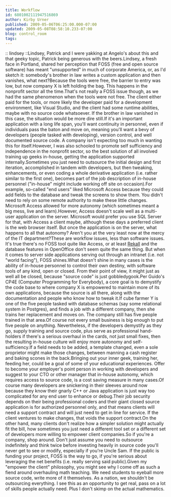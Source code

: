 ```yaml
---
title: Workflow
id: 6801002111947516869
author: Kirby Urner
published: 2009-05-06T06:25:00.000-07:00
updated: 2009-05-08T08:58:10.233-07:00
blog: control_room
tags: 
---
```


[](https://blogger.googleusercontent.com/img/b/R29vZ2xl/AVvXsEi270PDAMyqJEXR5l7fzbIqYzTE31OxcnG0rQRzXhQSaEJka_1UWR0Fx5nIldNgfcuRLpSd-kEoDva0ApKKpNYi3CHbOUa-3uIFpA6MEgPA-oDJXqXyu0hlJ5hLThGSZ-mc-DHa/s1600-h/00001.jpg):: lindsey ::Lindsey, Patrick and I were yakking at Angelo's about this and that geeky topic, Patrick being generous with the beers.Lindsey, a fresh face in Portland, shared her perception that FOSS (free and open source software) has meant "unsupported" in much of corporate America, or, as I'd sketch it:  somebody's brother in law writes a custom application and then vanishes, what next?Because the tools were free, the barrier to entry was low, but now company X is left holding the bag.  This happens in the nonprofit sector all the time.That's not really a FOSS issue though, as we had the same phenomenon when the tools were not free.  The client either paid for the tools, or more likely the developer paid for a development environment, like Visual Studio, and the client had some runtime abilities, maybe with no source code whatsoever.  If the brother in law vanished in this case, the situation would be more dire still.If it's an important application with a long life span, you'll want continuity in personnel, even if individuals pass the baton and move on, meaning you'll want a bevy of developers (people tasked with developing), version control, and well documented source code.  A company isn't expecting too much in wanting this for itself.However, I was also schooled to promote self sufficiency and independence in the nonprofit sector, so the best solution of all involved training up geeks in-house, getting the application supported internally.Sometimes you just need to outsource the initial design and first iteration, accomplished in tandem with developers, but then tweaking, enhancements, or even coding a whole derivative application (i.e. rather similar to the first one), becomes part of the job description of in-house personnel ("in-house" might include working off site on occasion).For example, so-called "end users" liked Microsoft Access because they could add fields to the database and tweak the screens to show them.  You didn't need to rely on some remote authority to make these little changes.  Microsoft Access allowed for more autonomy (which sometimes meant a big mess, live and learn).However, Access doesn't scale well as a multi-user application on the server.  Microsoft would prefer you use SQL Server for that, with Access a client maybe, although these days a preferred client is the web browser itself.  But once the application is on the server, what happens to all that autonomy?  Aren't you at the very least now at the mercy of the IT department?These are workflow issues, less than software issues.  It's true there's no FOSS tool quite like Access, or at least [Rekall](http://www.rekallrevealed.org/) and the database features in OpenOffice don't seem quite the same thing.  But when it comes to server side applications serving out through an intranet (i.e. not "world facing"), FOSS shines.What doesn't shine in many cases is the ability of in-house personnel to control their own destiny, with software tools of any kind, open or closed.  From their point of view, it might just as well all be closed, because "source code" is just gobbledygook.Per Guido's CP4E (Computer Programming for Everybody), a core goal is to demystify the code base to where company X is empowered to maintain more of its own applications, because the source is all there, along with the documentation and people who know how to tweak it.If cube farmer Y is one of the five people tasked with database schemas (say some relational system in Postgres), and finds a job with a different company, then she trains her replacement and moves on.  The company still has five people trained in that area.Of course not every small business is big enough to put five people on anything.  Nevertheless, if the developers demystify as they go, supply training and source code, plus serve as professional hand-holders if there's a serious overhaul in the cards, not just small fixes, then the resulting in-house culture will enjoy more autonomy and self-sufficiency.If a field needs to be added, a template changed, even a sole proprietor might make those changes, between manning a cash register and baking scones in the back.Bringing out your inner geek, training her, feeding her, could be a goal of some of your educational experiences.  Offer to become your employer's point person in working with developers and suggest to your CTO or other manager that in-house autonomy, which requires access to source code, is a cost saving measure in many cases.Of course many developers are snickering in their sleeves around now because they know their gnarly C++ or Java application is just way too complicated for any end user to enhance or debug.Their job security depends on their being professional coders and their giant closed source application is for authorized personnel only, and that means clients will need a support contract and will just need to get in line for service.  If the client ventures to make changes, that voids the support contract.On the other hand, many clients don't realize how a simpler solution might actually fit the bill, how sometimes you just need a different tool set or a different set of developers more willing to empower client companies.So if you're a company, shop around.  Don't just assume you need to outsource indefinitely and think twice before investing heavily in source code you'll never get to see or modify, especially if you're Uncle Sam.  If the public is funding your project, FOSS is the way to go, if you're serious about leveraging the net benefits (i.e. really serving said public).Given my "empower the client" philosophy, you might see why I come off as such a fiend around overhauling math teaching.  We need students to eyeball more source code, write more of it themselves.  As a nation, we shouldn't be outsourcing everything.  I see this as an opportunity to get real, pass on a lot of skills people actually need.  Plus I don't skimp on the actual mathematics.